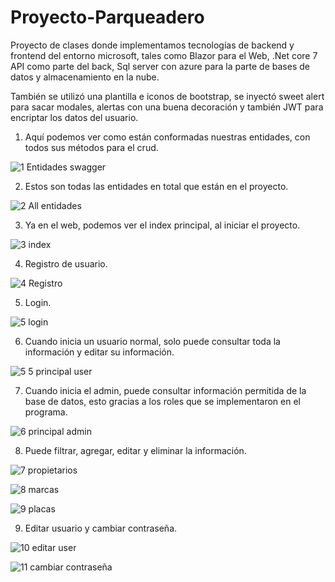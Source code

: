 # Proyecto-Parqueadero
Proyecto de clases donde implementamos tecnologías de backend y frontend del entorno microsoft, tales como Blazor para el Web, .Net core 7 API como parte del back, Sql server con azure para la parte de bases de datos y almacenamiento en la nube.

También se utilizó una plantilla e iconos de bootstrap, se inyectó sweet alert para sacar modales, alertas con una buena decoración y también JWT para encriptar los datos del usuario.

1. Aquí podemos ver como están conformadas nuestras entidades, con todos sus métodos para el crud.


![1  Entidades swagger](https://github.com/CamDev0/Proyecto-Parqueadero/assets/102267020/f2b7daa2-285a-4f2e-b78a-d0ceabc343d6)


2. Estos son todas las entidades en total que están en el proyecto.

![2  All entidades](https://github.com/CamDev0/Proyecto-Parqueadero/assets/102267020/875bdd4a-2d71-4c6a-912f-b8f7368e6129)


3. Ya en el web, podemos ver el index principal, al iniciar el proyecto.

![3  index](https://github.com/CamDev0/Proyecto-Parqueadero/assets/102267020/5a4b59c3-619a-47ad-a611-c8e193cda409)


4. Registro de usuario.

![4  Registro](https://github.com/CamDev0/Proyecto-Parqueadero/assets/102267020/db235b0a-bfb0-47ea-b9de-977e9f6bc713)


5. Login.

![5  login](https://github.com/CamDev0/Proyecto-Parqueadero/assets/102267020/3c85c67d-2609-48ab-81e7-c0ec57935943)


6. Cuando inicia un usuario normal, solo puede consultar toda la información y editar su información.

![5 5 principal user](https://github.com/CamDev0/Proyecto-Parqueadero/assets/102267020/dc1928fe-237f-4be7-a0f1-d2261b47cfc7)


7. Cuando inicia el admin, puede consultar información permitida de la base de datos, esto gracias a los roles que se implementaron en el programa.

![6  principal admin](https://github.com/CamDev0/Proyecto-Parqueadero/assets/102267020/ff631893-026d-4a87-98f5-4d8cb49179e1)


8. Puede filtrar, agregar, editar y eliminar la información.

![7  propietarios](https://github.com/CamDev0/Proyecto-Parqueadero/assets/102267020/3bafbe87-4fb7-457e-933a-bf25efce5863)

![8  marcas](https://github.com/CamDev0/Proyecto-Parqueadero/assets/102267020/214005ea-47f5-48fc-abf4-d3f465124d4e)

![9  placas](https://github.com/CamDev0/Proyecto-Parqueadero/assets/102267020/989873cb-bd6c-4a47-bcce-be64c43530e5)


9. Editar usuario y cambiar contraseña.

![10  editar user](https://github.com/CamDev0/Proyecto-Parqueadero/assets/102267020/bad54f52-2a4c-4171-b270-3a1837e1642e)


![11  cambiar contraseña](https://github.com/CamDev0/Proyecto-Parqueadero/assets/102267020/3d8d7702-c9de-4e78-adf8-2631309200bd)



